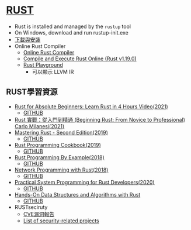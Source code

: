 # [RUST](https://www.rust-lang.org/)
- Rust is installed and managed by the `rustup` tool
- On Windows, download and run rustup-init.exe
- [下載與安裝](https://forge.rust-lang.org/infra/other-installation-methods.html)
- Online Rust Compiler
  - [Online Rust Compiler](https://www.onlinegdb.com/online_rust_compiler)
  - [Compile and Execute Rust Online (Rust v1.19.0)](https://www.tutorialspoint.com/compile_rust_online.php)
  - [Rust Playground](https://play.rust-lang.org/)
    - 可以顯示 LLVM IR 

## RUST學習資源
- [Rust for Absolute Beginners: Learn Rust in 4 Hours Video(2021)](https://www.packtpub.com/product/rust-for-absolute-beginners-learn-rust-in-4-hours-video/9781801818179)
  - [GITHUB](https://github.com/PacktPublishing/Rust-for-Beginners-Learn-Rust-in-4-Hours)
- [Rust 實戰：從入門到精通 (Beginning Rust: From Novice to Professional) Carlo Milanesi(2021)](https://www.tenlong.com.tw/products/9787111683674)
- [Mastering Rust - Second Edition(2019)](https://www.packtpub.com/product/mastering-rust-second-edition/9781789346572)
  - [GITHUB](https://github.com/packtpublishing/mastering-rust)
- [Rust Programming Cookbook(2019)](https://www.packtpub.com/product/rust-programming-cookbook/9781789530667)
  - [GITHUB](https://github.com/packtpublishing/rust-programming-cookbook)
- [Rust Programming By Example(2018)](https://www.packtpub.com/product/rust-programming-by-example/9781788390637)
  - [GITHUB](https://github.com/packtpublishing/rust-programming-by-example)
- [Network Programming with Rust(2018)](https://www.packtpub.com/product/network-programming-with-rust/9781788624893)
  - [GITHUB](https://github.com/packtpublishing/network-programming-with-rust)
- [Practical System Programming for Rust Developers(2020)](https://www.packtpub.com/product/practical-system-programming-for-rust-developers/9781800560963) 
  - [GITHUB](https://github.com/PacktPublishing/Practical-System-Programming-for-Rust-Developers) 
- [Hands-On Data Structures and Algorithms with Rust](https://www.packtpub.com/product/hands-on-data-structures-and-algorithms-with-rust/9781788995528)
  - [GITHUB](https://github.com/packtpublishing/hands-on-data-structures-and-algorithms-with-rust)
- RUSTseciruty
  - [CVE漏洞報告](https://www.cvedetails.com/vulnerability-list/vendor_id-19029/product_id-48677/Rust-lang-Rust.html)
  - [List of security-related projects](https://github.com/rust-secure-code/projects)
